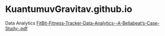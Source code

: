 # KuantumuvGravitav.github.io
Data Analytics
[FitBit-Fitness-Tracker-Data-Analytics--A-Bellabeat’s-Case-Study-.pdf](https://github.com/KuantumuvGravitav/KuantumuvGravitav.github.io/files/9827050/FitBit-Fitness-Tracker-Data-Analytics--A-Bellabeat.s-Case-Study-.pdf)
